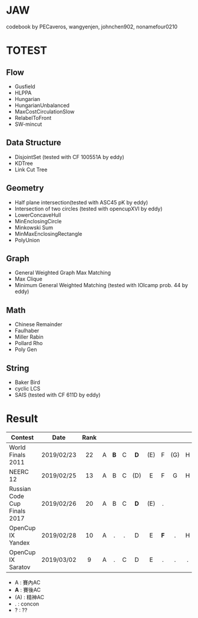JAW
=========

codebook by PECaveros, wangyenjen, johnchen902, nonamefour0210

# TOTEST

## Flow
- Gusfield
- HLPPA
- Hungarian
- HungarianUnbalanced
- MaxCostCirculationSlow
- RelabelToFront
- SW-mincut

## Data Structure
- DisjointSet (tested with CF 100551A by eddy)
- KDTree
- Link Cut Tree

## Geometry
- Half plane intersection(tested with ASC45 pK by eddy)
- Intersection of two circles (tested with opencupXVI by eddy)
- LowerConcaveHull
- MinEnclosingCircle
- Minkowski Sum
- MinMaxEnclosingRectangle
- PolyUnion

## Graph
- General Weighted Graph Max Matching
- Max Clique
- Minimum General Weighted Matching (tested with IOIcamp prob. 44 by eddy)

## Math
- Chinese Remainder
- Faulhaber
- Miller Rabin
- Pollard Rho
- Poly Gen

## String
- Baker Bird
- cyclic LCS
- SAIS (tested with CF 611D by eddy)

# Result

| Contest                      | Date          | Rank |   |   |   |   |   |   |   |   |   |   |   |   |   |
| ---------------------------- |:-------------:|:----:|:-:|:-:|:-:|:-:|:-:|:-:|:-:|:-:|:-:|:-:|:-:|:-:|:-:|
| World Finals 2011            | 2019/02/23    |  22  | A | **B** | C | **D** | (E) | F | (G) | H | . | J | K |
| NEERC 12                     | 2019/02/25    |  13  | A | B | C | (D) | E | F | G | H | (I) | J | . | . |
| Russian Code Cup Finals 2017 | 2019/02/26    |  20  | A | B | C | **D** | (E) | . | 
| OpenCup IX Yandex            | 2019/02/28    |  10  | A | . | . | D | E | **F** | . | H | . | J |
| OpenCup IX Saratov           | 2019/03/02    |   9  | A | . | C | D | E | . | . | . | I | J |


- A : 賽內AC
- **A** : 賽後AC
- (A) : 精神AC
- . : concon
- ? : ??
